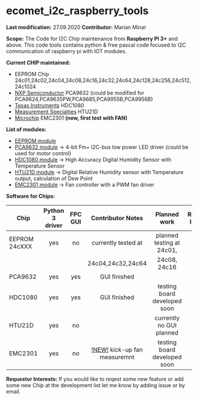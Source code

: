 # ecomet_i2c_raspberry_tools

**Last modification:** 27.09.2020
**Contributor:** Marian Minar

**Scope:**
The Code for I2C Chip maintenance from **Raspberry PI 3+** and above. This code tools contains python & free pascal code focused to I2C communication of raspberry pi with IOT modules.

**Current CHIP maintained:**
* EEPROM Chip
  24c01,24c02,24c04,24c08,24c16,24c32,24c64,24c128,24c256,24c512,24c1024
* [NXP Semiconductor](https://www.nxp.com/)
  PCA9632 (could be modified for PCA9624,PCA9635PW,PCA9685,PCA9955B,PCA9956B)
* [Texas Instruments](https://www.ti.com/)
  HDC1080
* [Measurement Specialties](https://www.te.com/) HTU21D
* [Microchip](https://ww1.microchip.com/downloads/en/DeviceDoc/2301.pdf) EMC2301 **(new, first test with FAN)**

**List of modules:**

* [EEPROM module](i2c_pkg/eeprom_pkg/documentation/eeprom_IIC.md)
* [PCA9632 module](fpc/pca9632/pca9632_IIC.md) -> 4-bit Fm+ I2C-bus low power LED driver (could be used for motor control)
* [HDC1080 module](fpc/hdc1080/hdc1080_IIC.md) -> High Accuracy Digital Humidity Sensor with Temperature Sensor
* [HTU21D module](i2c_pkg/htu21_pkg/htu21_python_IIC.md) -> Digital Relative Humidity sensor with Temperature output, calculation of Dew Point
* [EMC2301 module](i2c_pkg/emc2301_pkg/emc2301_python_IIC.md) -> Fan controller with a PWM fan driver

**Software for Chips:**

| Chip            | Python 3 driver | FPC GUI  | Contributor Notes            | Planned work                   | Requestor Interests           |
| --------------- |:---------------:|:--------:|:----------------------------:|:------------------------------:|:-----------------------------:|
| EEPROM 24cXXX   |      yes        |    no    | currently tested at          | planned testing at 24c01,      |                               |
|                 |                 |          | 24c04,24c32,24c64            | 24c08, 24c16                   |                               |
| PCA9632         |      yes        |    yes   | GUI finished                 |                                |                               |
| HDC1080         |      yes        |    yes   | GUI finished                 | testing board developed soon   |                               |
| HTU21D          |      yes        |    no    |                              | currently no GUI planned       |                               |
| EMC2301         |      yes        |    no    | [!NEW!](i2c_pkg/emc2301_pkg/emc2301_python_IIC.md) kick-up fan measuremnt | testing board developed soon   |                               |

**Requestor Interests:**
If you would like to reqest some new feature or add some new Chip at the development list let me know by adding issue or by email.
